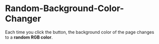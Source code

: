 # Random-Background-Color-Changer
Each time you click the button, the background color of the page changes to a **random RGB color**.  

